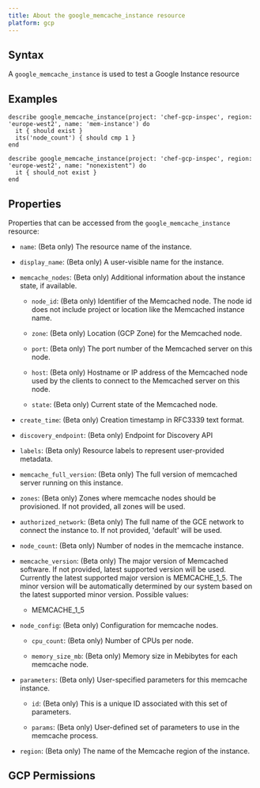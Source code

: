 ```yaml
---
title: About the google_memcache_instance resource
platform: gcp
---
```


## Syntax
A `google_memcache_instance` is used to test a Google Instance resource

## Examples
```
describe google_memcache_instance(project: 'chef-gcp-inspec', region: 'europe-west2', name: 'mem-instance') do
  it { should exist }
  its('node_count') { should cmp 1 }
end

describe google_memcache_instance(project: 'chef-gcp-inspec', region: 'europe-west2', name: "nonexistent") do
  it { should_not exist }
end
```

## Properties
Properties that can be accessed from the `google_memcache_instance` resource:


  * `name`: (Beta only) The resource name of the instance.

  * `display_name`: (Beta only) A user-visible name for the instance.

  * `memcache_nodes`: (Beta only) Additional information about the instance state, if available.

    * `node_id`: (Beta only) Identifier of the Memcached node. The node id does not include project or location like the Memcached instance name.

    * `zone`: (Beta only) Location (GCP Zone) for the Memcached node.

    * `port`: (Beta only) The port number of the Memcached server on this node.

    * `host`: (Beta only) Hostname or IP address of the Memcached node used by the clients to connect to the Memcached server on this node.

    * `state`: (Beta only) Current state of the Memcached node.

  * `create_time`: (Beta only) Creation timestamp in RFC3339 text format.

  * `discovery_endpoint`: (Beta only) Endpoint for Discovery API

  * `labels`: (Beta only) Resource labels to represent user-provided metadata.

  * `memcache_full_version`: (Beta only) The full version of memcached server running on this instance.

  * `zones`: (Beta only) Zones where memcache nodes should be provisioned.  If not provided, all zones will be used.

  * `authorized_network`: (Beta only) The full name of the GCE network to connect the instance to.  If not provided, 'default' will be used.

  * `node_count`: (Beta only) Number of nodes in the memcache instance.

  * `memcache_version`: (Beta only) The major version of Memcached software. If not provided, latest supported version will be used. Currently the latest supported major version is MEMCACHE_1_5. The minor version will be automatically determined by our system based on the latest supported minor version.
  Possible values:
    * MEMCACHE_1_5

  * `node_config`: (Beta only) Configuration for memcache nodes.

    * `cpu_count`: (Beta only) Number of CPUs per node.

    * `memory_size_mb`: (Beta only) Memory size in Mebibytes for each memcache node.

  * `parameters`: (Beta only) User-specified parameters for this memcache instance.

    * `id`: (Beta only) This is a unique ID associated with this set of parameters.

    * `params`: (Beta only) User-defined set of parameters to use in the memcache process.

  * `region`: (Beta only) The name of the Memcache region of the instance.


## GCP Permissions
